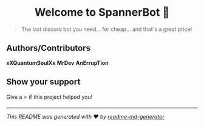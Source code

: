 <h1 align="center">Welcome to SpannerBot 👋</h1>
<p>
</p>

> The last discord bot you need... for cheap... and that's a great price!

## Authors/Contributors

**xXQuantumSoulXx**
**MrDev**
**AnErrupTion**

## Show your support

Give a ⭐️ if this project helped you!

***
_This README was generated with ❤️ by [readme-md-generator](https://github.com/kefranabg/readme-md-generator)_
